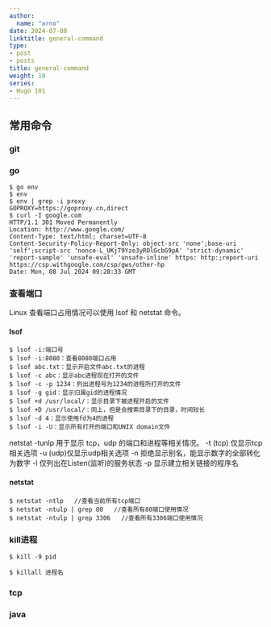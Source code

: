 ```yaml
---
author:
  name: "arno"
date: 2024-07-08
linktitle: general-command
type:
- post
- posts
title: general-command
weight: 10
series:
- Hugo 101
---
```



## 常用命令

### git

### go

```
$ go env
$ env
$ env | grep -i proxy
GOPROXY=https://goproxy.cn,direct
$ curl -I google.com
HTTP/1.1 301 Moved Permanently
Location: http://www.google.com/
Content-Type: text/html; charset=UTF-8
Content-Security-Policy-Report-Only: object-src 'none';base-uri 'self';script-src 'nonce-L_UKjT9Yze3yROlGcbG9pA' 'strict-dynamic' 'report-sample' 'unsafe-eval' 'unsafe-inline' https: http:;report-uri https://csp.withgoogle.com/csp/gws/other-hp
Date: Mon, 08 Jul 2024 09:28:33 GMT

```

### 查看端口
Linux 查看端口占用情况可以使用 lsof 和 netstat 命令。
#### lsof
```
$ lsof -i:端口号
$ lsof -i:8080：查看8080端口占用
$ lsof abc.txt：显示开启文件abc.txt的进程
$ lsof -c abc：显示abc进程现在打开的文件
$ lsof -c -p 1234：列出进程号为1234的进程所打开的文件
$ lsof -g gid：显示归属gid的进程情况
$ lsof +d /usr/local/：显示目录下被进程开启的文件
$ lsof +D /usr/local/：同上，但是会搜索目录下的目录，时间较长
$ lsof -d 4：显示使用fd为4的进程
$ lsof -i -U：显示所有打开的端口和UNIX domain文件
```
netstat -tunlp 用于显示 tcp，udp 的端口和进程等相关情况。
-t (tcp) 仅显示tcp相关选项
-u (udp)仅显示udp相关选项
-n 拒绝显示别名，能显示数字的全部转化为数字
-l 仅列出在Listen(监听)的服务状态
-p 显示建立相关链接的程序名
#### netstat
```
$ netstat -ntlp   //查看当前所有tcp端口
$ netstat -ntulp | grep 80   //查看所有80端口使用情况
$ netstat -ntulp | grep 3306   //查看所有3306端口使用情况
```
### kill进程
```
$ kill -9 pid

$ killall 进程名
```
### tcp

### java